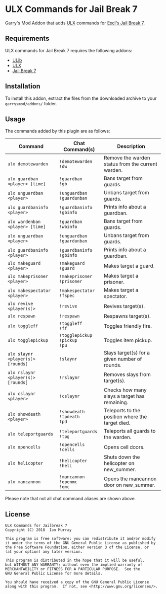 # ULX Commands for Jail Break 7
Garry's Mod Addon that adds [ULX](https://github.com/TeamUlysses/ulx) commands for [Excl's Jail Break 7](https://github.com/kurt-stolle/jailbreak).

## Requirements
ULX commands for Jail Break 7 requires the following addons:

* [ULib](https://github.com/TeamUlysses/ulib)
* [ULX](https://github.com/TeamUlysses/ulx)
* [Jail Break 7](https://github.com/kurt-stolle/jailbreak)

## Installation
To install this addon, extract the files from the downloaded archive to your `garrysmod/addons/` folder.

## Usage
The commands added by this plugin are as follows:

| Command                            | Chat Command(s)                           | Description                                       |
|------------------------------------|-------------------------------------------|---------------------------------------------------|
| `ulx demotewarden`                 | `!demotewarden` <br> `!dw`                | Remove the warden status from the current warden. |
| `ulx guardban <player> [time]`     | `!guardban` <br> `!gb`                    | Bans target from guards.                          |
| `ulx unguardban <player>`          | `!unguardban` <br> `!guardunban`          | Unbans target from guards.                        |
| `ulx guardbaninfo <player>`        | `!guardbaninfo` <br> `!gbinfo`            | Prints info about a guardban.                     |
| `ulx wardenban <player> [time]`    | `!guardban` <br> `!wbinfo`                | Bans target from guards.                          |
| `ulx unguardban <player>`          | `!unguardban` <br> `!guardunban`          | Unbans target from guards.                        |
| `ulx guardbaninfo <player>`        | `!guardbaninfo` <br> `!gbinfo`            | Prints info about a guardban.                     |
| `ulx makeguard <player>`           | `!makeguard` <br> `!guard`                | Makes target a guard.                             |
| `ulx makeprisoner <player>`        | `!makeprisoner` <br> `!prisoner`          | Makes target a prisoner.                          |
| `ulx makespectator <player>`       | `!makespectator` <br> `!fspec`            | Makes target a spectator.                         |
| `ulx revive <player(s)>`           | `!revive`                                 | Revives target(s).                                |
| `ulx respawn`                      | `!respawn`                                | Respawns target(s).                               |
| `ulx toggleff`                     | `!toggleff` <br> `!ff`                    | Toggles friendly fire.                            |
| `ulx togglepickup`                 | `!togglepickup` <br> `!pickup` <br> `!pu` | Toggles item pickup.                              |
| `ulx slaynr <player(s)> [rounds]`  | `!slaynr`                                 | Slays target(s) for a given number of rounds.     |
| `ulx rslaynr <player(s)> [rounds]` | `!rslaynr`                                | Removes slays from target(s).                     |
| `ulx cslaynr <player>`             | `!cslaynr`                                | Checks how many slays a target has remaining.     |
| `ulx showdeath <player>`           | `!showdeath` <br> `!tpdeath` <br> `tpd`   | Teleports to the position where the target died.  |
| `ulx teleportguards`               | `!teleportguards` <br> `!tpg`             | Teleports all guards to the warden.               |
| `ulx opencells`                    | `!opencells` <br> `!cells`                | Opens cell doors.                                 |
| `ulx helicopter`                   | `!helicopter` <br> `!heli`                | Shuts down the helicopter on new_summer.          |
| `ulx mancannon`                    | `!mancannon` <br> `!openmc` <br> `!omc`   | Opens the mancannon door on new_summer.           |

Please note that not all chat command aliases are shown above.

## License
	ULX Commands for Jailbreak 7
	Copyright (C) 2018  Ian Murray

	This program is free software: you can redistribute it and/or modify
	it under the terms of the GNU General Public License as published by
	the Free Software Foundation, either version 3 of the License, or
	(at your option) any later version.

	This program is distributed in the hope that it will be useful,
	but WITHOUT ANY WARRANTY; without even the implied warranty of
	MERCHANTABILITY or FITNESS FOR A PARTICULAR PURPOSE.  See the
	GNU General Public License for more details.

	You should have received a copy of the GNU General Public License
	along with this program.  If not, see <http://www.gnu.org/licenses/>.
